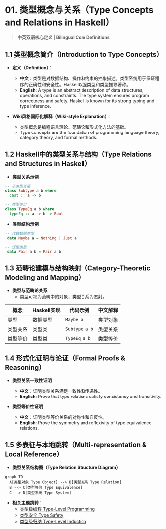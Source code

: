 # 01. 类型概念与关系（Type Concepts and Relations in Haskell）

> **中英双语核心定义 | Bilingual Core Definitions**

## 1.1 类型概念简介（Introduction to Type Concepts）

- **定义（Definition）**：
  - **中文**：类型是对数据结构、操作和约束的抽象描述。类型系统用于保证程序的正确性和安全性。Haskell以强类型和类型推导著称。
  - **English**: A type is an abstract description of data structures, operations, and constraints. The type system ensures program correctness and safety. Haskell is known for its strong typing and type inference.

- **Wiki风格国际化解释（Wiki-style Explanation）**：
  - 类型概念是编程语言理论、范畴论和形式化方法的基础。
  - Type concepts are the foundation of programming language theory, category theory, and formal methods.

## 1.2 Haskell中的类型关系与结构（Type Relations and Structures in Haskell）

- **类型关系示例**

```haskell
-- 子类型关系
class Subtype a b where
  cast :: a -> b

-- 类型等价
class TypeEq a b where
  typeEq :: a -> b -> Bool
```

- **类型结构示例**

```haskell
-- 代数数据类型
 data Maybe a = Nothing | Just a

-- 泛型类型
 data Pair a b = Pair a b
```

## 1.3 范畴论建模与结构映射（Category-Theoretic Modeling and Mapping）

- **类型与范畴论关系**
  - 类型可视为范畴中的对象，类型关系为态射。

| 概念 | Haskell实现 | 代码示例 | 中文解释 |
|------|-------------|----------|----------|
| 类型 | 数据类型 | `Maybe a` | 类型对象 |
| 类型关系 | 类型类 | `Subtype a b` | 类型关系 |
| 类型等价 | 类型类 | `TypeEq a b` | 类型等价 |

## 1.4 形式化证明与论证（Formal Proofs & Reasoning）

- **类型关系一致性证明**
  - **中文**：证明类型关系满足一致性和传递性。
  - **English**: Prove that type relations satisfy consistency and transitivity.

- **类型等价性证明**
  - **中文**：证明类型等价关系的对称性和自反性。
  - **English**: Prove the symmetry and reflexivity of type equivalence relations.

## 1.5 多表征与本地跳转（Multi-representation & Local Reference）

- **类型关系结构图（Type Relation Structure Diagram）**

```mermaid
graph TD
  A[类型对象 Type Object] --> B[类型关系 Type Relation]
  B --> C[类型等价 Type Equivalence]
  C --> D[类型系统 Type System]
```

- **相关主题跳转**：
  - [类型级编程 Type-Level Programming](./01-Type-Level-Programming.md)
  - [类型安全 Type Safety](./01-Type-Safety.md)
  - [类型级归纳 Type-Level Induction](./01-Type-Level-Induction.md)
